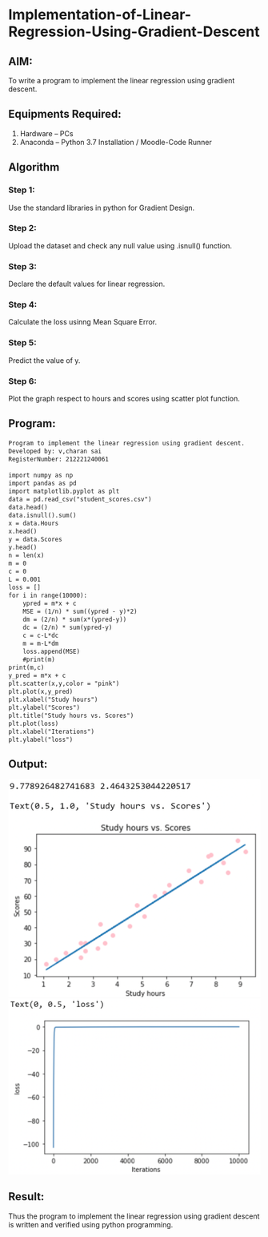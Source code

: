# Implementation-of-Linear-Regression-Using-Gradient-Descent

## AIM:
To write a program to implement the linear regression using gradient descent.

## Equipments Required:
1. Hardware – PCs
2. Anaconda – Python 3.7 Installation / Moodle-Code Runner

## Algorithm
### Step 1: 
Use the standard libraries in python for Gradient Design.
### Step 2:
 Upload the dataset and check any null value using .isnull() function.
### Step 3:
 Declare the default values for linear regression.
### Step 4:
 Calculate the loss usinng Mean Square Error.
### Step 5:
 Predict the value of y.
### Step 6:
 Plot the graph respect to hours and scores using scatter plot function.

## Program:
```
Program to implement the linear regression using gradient descent.
Developed by: v,charan sai
RegisterNumber: 212221240061

import numpy as np
import pandas as pd
import matplotlib.pyplot as plt
data = pd.read_csv("student_scores.csv")
data.head()
data.isnull().sum()
x = data.Hours
x.head()
y = data.Scores
y.head()
n = len(x)
m = 0
c = 0
L = 0.001
loss = []
for i in range(10000):
    ypred = m*x + c
    MSE = (1/n) * sum((ypred - y)*2)
    dm = (2/n) * sum(x*(ypred-y))
    dc = (2/n) * sum(ypred-y)
    c = c-L*dc
    m = m-L*dm
    loss.append(MSE)
    #print(m)
print(m,c)
y_pred = m*x + c
plt.scatter(x,y,color = "pink")
plt.plot(x,y_pred)
plt.xlabel("Study hours")
plt.ylabel("Scores")
plt.title("Study hours vs. Scores")
plt.plot(loss)
plt.xlabel("Iterations")
plt.ylabel("loss")

```

## Output:
![output](https://github.com/charansai0/Implementation-of-Linear-Regression-Using-Gradient-Descent/blob/main/1111111.png?raw=true)
![output](https://github.com/charansai0/Implementation-of-Linear-Regression-Using-Gradient-Descent/blob/main/2.png?raw=true)


## Result:
Thus the program to implement the linear regression using gradient descent is written and verified using python programming.
